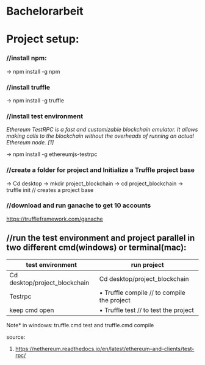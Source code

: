 # Bachelorarbeit
# Project setup:
### //install npm:
-> npm install -g npm
### //install truffle 
-> npm install -g truffle
### //install test environment 
*Ethereum TestRPC is a fast and customizable blockchain emulator. It allows making calls to the blockchain without the overheads of running an actual Ethereum node. [1]*

-> npm install -g ethereumjs-testrpc
### //create a folder for project and Initialize a Truffle project base
-> Cd desktop
-> mkdir project_blockchain
-> cd project_blockchain
-> truffle init // creates a project base
### //download and run ganache to get 10 accounts 
https://truffleframework.com/ganache


## //run the test environment and project parallel in two different cmd(windows) or terminal(mac):

| test environment | run project |
| ---------------- | ------------|
| Cd desktop/project_blockchain | Cd desktop/project_blockchain |
| Testrpc | •	Truffle compile // to compile the project|
|keep cmd open |•	Truffle test // to test the project|
 
Note* in windows: truffle.cmd test and truffle.cmd compile 

source: 
1.	https://nethereum.readthedocs.io/en/latest/ethereum-and-clients/test-rpc/
